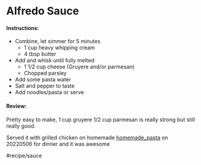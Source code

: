# Alfredo Sauce

#### Instructions:
- Combine, let simmer for 5 minutes
	- 1 cup heavy whipping cream
	- 4 tbsp butter
- Add and whisk until fully melted
	- 1 1/2 cup cheese (Gruyere and/or parmesan)
	- Chopped parsley
- Add some pasta water
- Salt and pepper to taste
- Add noodles/pasta or serve


#### Review:
Pretty easy to make, 1 cup gruyere 1/2 cup parmesan is really strong but still really good.

Served it with grilled chicken on homemade [homemade_pasta](homemade_pasta.md) on 20220506 for dinner and it was awesome

#recipe/sauce